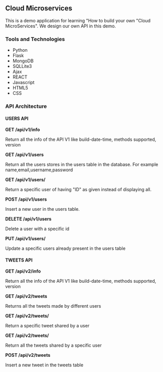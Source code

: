 ## Cloud Microservices

This is a demo application for learning "How to build your own "Cloud MicroServices".
We design our own API in this demo.

### Tools and Technologies
* Python
* Flask
* MongoDB
* SQLLite3
* Ajax
* REACT
* Javascript
* HTML5
* CSS

### API Architecture

#### USERS API

**GET /api/v1/info**

Return all the info of the API V1 like build-date-time, methods supported, version

**GET /api/v1/users**

Return all the users stores in the users table in the database. For example name,email,username,password

**GET /api/v1/users/<ID>**
  
Return a specific user of having "ID" as given instead of displaying all.

**POST /api/v1/users**

Insert a new user in the users table.

**DELETE /api/v1/users**

Delete a user with a specific id

**PUT /api/v1/users/<ID>**
  
Update a specific users already present in the users table

#### TWEETS API

**GET /api/v2/info**

Return all the info of the API V1 like build-date-time, methods supported, version

**GET /api/v2/tweets**

Returns all the tweets made by different users

**GET /api/v2/tweets/<ID>**
  
Return a specific tweet shared by a user

**GET /api/v2/tweets/<tweetBy>**
  
Return all the tweets shared by a specific user

**POST /api/v2/tweets**

Insert a new tweet in the tweets table














